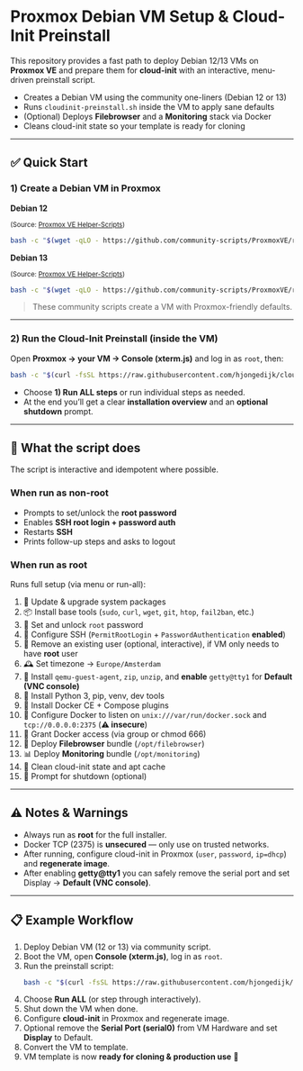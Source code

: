 # Proxmox Debian VM Setup & Cloud-Init Preinstall

This repository provides a fast path to deploy Debian 12/13 VMs on **Proxmox VE** and prepare them for **cloud-init** with an interactive, menu-driven preinstall script.

- Creates a Debian VM using the community one-liners (Debian 12 or 13)
- Runs `cloudinit-preinstall.sh` inside the VM to apply sane defaults
- (Optional) Deploys **Filebrowser** and a **Monitoring** stack via Docker
- Cleans cloud-init state so your template is ready for cloning

---

## ✅ Quick Start

### 1) Create a Debian VM in Proxmox

**Debian 12**

<sub>(Source: [Proxmox VE Helper-Scripts](https://community-scripts.github.io/ProxmoxVE/scripts?id=debian-vm&category=Operating+Systems))</sub>
```bash
bash -c "$(wget -qLO - https://github.com/community-scripts/ProxmoxVE/raw/main/scripts/debian-vm.sh)"
```

**Debian 13**

<sub>(Source: [Proxmox VE Helper-Scripts](https://community-scripts.github.io/ProxmoxVE/scripts?id=debian-13-vm))</sub>
```bash
bash -c "$(wget -qLO - https://github.com/community-scripts/ProxmoxVE/raw/main/scripts/debian-13-vm.sh)"
```

> These community scripts create a VM with Proxmox-friendly defaults.

---

### 2) Run the Cloud-Init Preinstall (inside the VM)

Open **Proxmox → your VM → Console (xterm.js)** and log in as `root`, then:

```bash
bash -c "$(curl -fsSL https://raw.githubusercontent.com/hjongedijk/cloudinit-preinstall/main/cloudinit-preinstall.sh)"
```

- Choose **1) Run ALL steps** or run individual steps as needed.
- At the end you’ll get a clear **installation overview** and an **optional shutdown** prompt.

---

## 🧰 What the script does

The script is interactive and idempotent where possible.  

### When run as **non-root**
- Prompts to set/unlock the **root password**
- Enables **SSH root login + password auth**
- Restarts **SSH**
- Prints follow-up steps and asks to logout

### When run as **root**
Runs full setup (via menu or run-all):

1. 🔄 Update & upgrade system packages  
2. 📦 Install base tools (`sudo`, `curl`, `wget`, `git`, `htop`, `fail2ban`, etc.)  
3. 🔐 Set and unlock `root` password  
4. 🔧 Configure SSH (`PermitRootLogin` + `PasswordAuthentication` **enabled**)  
5. 🧹 Remove an existing user (optional, interactive), if VM only needs to have **root** user  
6. 🕰️  Set timezone → `Europe/Amsterdam`  
7. 🧰 Install `qemu-guest-agent`, `zip`, `unzip`, and **enable** `getty@tty1` for **Default (VNC console)** 
8. 🐍 Install Python 3, pip, venv, dev tools  
9. 🐳 Install Docker CE + Compose plugins  
10. 🔌 Configure Docker to listen on `unix:///var/run/docker.sock` and `tcp://0.0.0.0:2375` (**⚠️ insecure**)  
11. 👥 Grant Docker access (via group or chmod 666)  
12. 📁 Deploy **Filebrowser** bundle (`/opt/filebrowser`)  
13. 📊 Deploy **Monitoring** bundle (`/opt/monitoring`)  
14. 🧽 Clean cloud-init state and apt cache  
15. 📴 Prompt for shutdown (optional)  

---

## ⚠️ Notes & Warnings

- Always run as **root** for the full installer.  
- Docker TCP (2375) is **unsecured** — only use on trusted networks.  
- After running, configure cloud-init in Proxmox (`user`, `password`, `ip=dhcp`) and **regenerate image**.  
- After enabling **getty@tty1** you can safely remove the serial port and set Display → **Default (VNC console)**.  

---

## 📋 Example Workflow

1. Deploy Debian VM (12 or 13) via community script.  
2. Boot the VM, open **Console (xterm.js)**, log in as `root`.  
3. Run the preinstall script:  
   ```bash
   bash -c "$(curl -fsSL https://raw.githubusercontent.com/hjongedijk/cloudinit-preinstall/main/cloudinit-preinstall.sh)"
   ```  
4. Choose **Run ALL** (or step through interactively).  
5. Shut down the VM when done.  
6. Configure **cloud-init** in Proxmox and regenerate image. 
7. Optional remove the **Serial Port (serial0)** from VM Hardware and set **Display** to Default.
8. Convert the VM to template.
8. VM template is now **ready for cloning & production use** 🚀  
